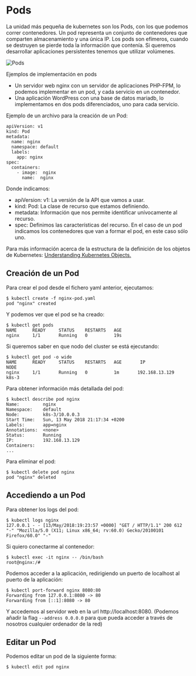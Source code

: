 # Pods

La unidad más pequeña de kubernetes son los Pods, con los que podemos correr contenedores. Un pod representa un conjunto de contenedores que comparten almacenamiento y una única IP. Los pods son efímeros, cuando se destruyen se pierde toda la información que contenía. Si queremos desarrollar aplicaciones persistentes tenemos que utilizar volúmenes.

![Pods](https://www.josedomingo.org/pledin/assets/wp-content/uploads/2018/06/pod.png)

Ejemplos de implementación en pods

- Un servidor web nginx con un servidor de aplicaciones PHP-FPM, lo podemos implementar en un pod, y cada servicio en un contenedor.
- Una aplicación WordPress con una base de datos mariadb, lo implementamos en dos pods diferenciados, uno para cada servicio.

Ejemplo de un archivo para la creación de un Pod:
```
apiVersion: v1
kind: Pod
metadata:
  name: nginx
  namespace: default
  labels:
    app: nginx
spec:
  containers:
    - image:  nginx
      name:  nginx
```

Donde indicamos:

- apiVersion: v1: La versión de la API que vamos a usar.
- kind: Pod: La clase de recurso que estamos definiendo.
- metadata: Información que nos permite identificar unívocamente al recurso.
- spec: Definimos las características del recurso. En el caso de un pod indicamos los contenedores que van a formar el pod, en este caso sólo uno.

Para más información acerca de la estructura de la definición de los objetos de Kubernetes: [Understanding Kubernetes Objects.](https://kubernetes.io/docs/concepts/overview/working-with-objects/kubernetes-objects/)

## Creación de un Pod

Para crear el pod desde el fichero yaml anterior, ejecutamos:

```
$ kubectl create -f nginx-pod.yaml
pod "nginx" created
```
Y podemos ver que el pod se ha creado:

```
$ kubectl get pods
NAME      READY     STATUS    RESTARTS   AGE
nginx     1/1       Running   0          19s
```
Si queremos saber en que nodo del cluster se está ejecutando:

```
$ kubectl get pod -o wide
NAME      READY     STATUS    RESTARTS   AGE       IP                   NODE
nginx     1/1       Running   0          1m       192.168.13.129    k8s-3
```
Para obtener información más detallada del pod:

```
$ kubectl describe pod nginx
Name:         nginx
Namespace:    default
Node:         k8s-3/10.0.0.3
Start Time:   Sun, 13 May 2018 21:17:34 +0200
Labels:       app=nginx
Annotations:  <none>
Status:       Running
IP:           192.168.13.129
Containers:
...
```
Para eliminar el pod:

```
$ kubectl delete pod nginx
pod "nginx" deleted
```

## Accediendo a un Pod

Para obtener los logs del pod:

```
$ kubectl logs nginx
127.0.0.1 - - [13/May/2018:19:23:57 +0000] "GET / HTTP/1.1" 200 612     "-" "Mozilla/5.0 (X11; Linux x86_64; rv:60.0) Gecko/20100101    Firefox/60.0" "-"
```
Si quiero conectarme al contenedor:

```
$ kubectl exec -it nginx -- /bin/bash
root@nginx:/# 
```
Podemos acceder a la aplicación, redirigiendo un puerto de localhost al puerto de la aplicación:

```
$ kubectl port-forward nginx 8080:80
Forwarding from 127.0.0.1:8080 -> 80
Forwarding from [::1]:8080 -> 80
```
Y accedemos al servidor web en la url http://localhost:8080.
(Podemos añadir la flag `--address 0.0.0.0` para que pueda acceder a través de nosotros cualquier ordenador de la red)

## Editar un Pod

Podemos editar un pod de la siguiente forma:

```
$ kubectl edit pod nginx
```